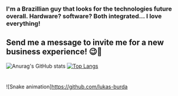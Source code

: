 ### I'm a Brazillian guy that looks for the technologies future overall. Hardware? software? Both integrated... I love everything!
## Send me a message to invite me for a new business experience! 😉🤖


 ![Anurag's GitHub stats](https://github-readme-stats.vercel.app/api?username=lukas-burda&show_icons=true&theme=dracula)
 [![Top Langs](https://github-readme-stats.vercel.app/api/top-langs/?username=anuraghazra&layout=compact)](https://github.com/lukas-burda/github-readme-stats)
#
![Snake animation]https://github.com/lukas-burda
